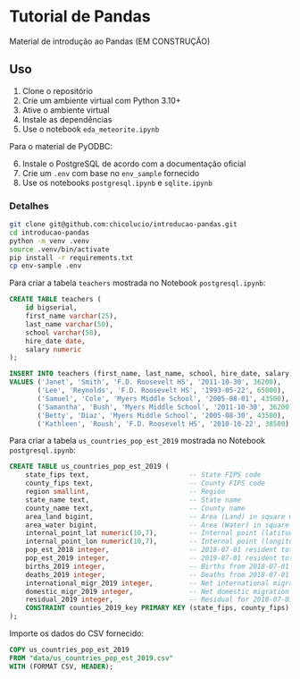 # Tutorial de Pandas

Material de introdução ao Pandas (EM CONSTRUÇÃO)

## Uso

1. Clone o repositório
2. Crie um ambiente virtual com Python 3.10+
3. Ative o ambiente virtual
4. Instale as dependências
5. Use o notebook `eda_meteorite.ipynb`

Para o material de PyODBC:

6. Instale o PostgreSQL de acordo com a documentação oficial
7. Crie um `.env` com base no `env_sample` fornecido
8. Use os notebooks `postgresql.ipynb` e `sqlite.ipynb` 

### Detalhes

```bash
git clone git@github.com:chicolucio/introducao-pandas.git
cd introducao-pandas
python -m venv .venv
source .venv/bin/activate
pip install -r requirements.txt
cp env-sample .env
```

Para criar a tabela `teachers` mostrada no Notebook `postgresql.ipynb`:

```sql
CREATE TABLE teachers (
    id bigserial,
    first_name varchar(25),
    last_name varchar(50),
    school varchar(50),
    hire_date date,
    salary numeric
);

INSERT INTO teachers (first_name, last_name, school, hire_date, salary)
VALUES ('Janet', 'Smith', 'F.D. Roosevelt HS', '2011-10-30', 36200),
       ('Lee', 'Reynolds', 'F.D. Roosevelt HS', '1993-05-22', 65000),
       ('Samuel', 'Cole', 'Myers Middle School', '2005-08-01', 43500),
       ('Samantha', 'Bush', 'Myers Middle School', '2011-10-30', 36200),
       ('Betty', 'Diaz', 'Myers Middle School', '2005-08-30', 43500),
       ('Kathleen', 'Roush', 'F.D. Roosevelt HS', '2010-10-22', 38500);
```

Para criar a tabela `us_countries_pop_est_2019` mostrada no Notebook `postgresql.ipynb`:

```sql
CREATE TABLE us_countries_pop_est_2019 (
    state_fips text,                         -- State FIPS code
    county_fips text,                        -- County FIPS code
    region smallint,                         -- Region
    state_name text,                         -- State name	
    county_name text,                        -- County name
    area_land bigint,                        -- Area (Land) in square meters
    area_water bigint,                       -- Area (Water) in square meters
    internal_point_lat numeric(10,7),        -- Internal point (latitude)
    internal_point_lon numeric(10,7),        -- Internal point (longitude)
    pop_est_2018 integer,                    -- 2018-07-01 resident total population estimate
    pop_est_2019 integer,                    -- 2019-07-01 resident total population estimate
    births_2019 integer,                     -- Births from 2018-07-01 to 2019-06-30
    deaths_2019 integer,                     -- Deaths from 2018-07-01 to 2019-06-30
    international_migr_2019 integer,         -- Net international migration from 2018-07-01 to 2019-06-30
    domestic_migr_2019 integer,              -- Net domestic migration from 2018-07-01 to 2019-06-30
    residual_2019 integer,                   -- Residual for 2018-07-01 to 2019-06-30
    CONSTRAINT counties_2019_key PRIMARY KEY (state_fips, county_fips)	
);
```

Importe os dados do CSV fornecido:

```sql
COPY us_countries_pop_est_2019
FROM "data/us_countries_pop_est_2019.csv"
WITH (FORMAT CSV, HEADER);
```

